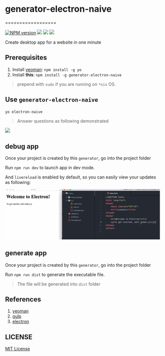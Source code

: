# generator-electron-naive
==================

[![NPM version][npm-image]][npm-url]
![][david-url]
![][dt-url]
![][license-url]

Create desktop app for a website in one minute


## Prerequisites ##

1. Install [yeoman](http://yeoman.io/): `npm install -g yo`
2. Install __this__: `npm install -g generator-electron-naive`

> prepend with `sudo` if you are running on `*nix` OS.

## Use `generator-electron-naive` ##

`yo electron-naive`

> Answer questions as following demonstrated

![](https://raw.githubusercontent.com/leftstick/generator-electron-naive/master/docs/img/questions.png)


## debug app ##

Once your project is created by this `generator`, go into the project folder

Run `npm run dev` to launch app in dev mode.

And `livereload` is enabled by default, so you can easily view your updates as following:

![](./docs/img/electron.gif)

## generate app ##

Once your project is created by this `generator`, go into the project folder

Run `npm run dist` to generate the executable file.

> The file will be generated into `dist` folder

## References ##

1. [yeoman](http://yeoman.io/)
2. [gulp](http://gulpjs.com/)
3. [electron](http://electron.atom.io/)


## LICENSE ##

[MIT License](https://raw.githubusercontent.com/leftstick/generator-electron-naive/master/LICENSE)


[npm-url]: https://npmjs.org/package/generator-electron-naive
[npm-image]: https://badge.fury.io/js/generator-electron-naive.png
[david-url]: https://david-dm.org/leftstick/generator-electron-naive.png
[dt-url]:https://img.shields.io/npm/dt/generator-electron-naive.svg
[license-url]:https://img.shields.io/npm/l/generator-electron-naive.svg
